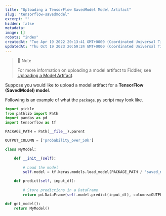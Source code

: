 ```yaml
---
title: "Uploading a TensorFlow SavedModel Model Artifact"
slug: "tensorflow-savedmodel"
excerpt: ""
hidden: false
metadata: 
image: []
robots: "index"
createdAt: "Tue Apr 19 2022 20:13:41 GMT+0000 (Coordinated Universal Time)"
updatedAt: "Thu Oct 19 2023 20:59:24 GMT+0000 (Coordinated Universal Time)"
---
```

> 🚧 Note
> 
> For more information on uploading a model artifact to Fiddler, see [Uploading a Model Artifact](doc:uploading-model-artifacts).

Suppose you would like to upload a model artifact for a **TensorFlow (SavedModel) model**.

Following is an example of what the `package.py` script may look like.

```python
import pickle
from pathlib import Path
import pandas as pd
import tensorflow as tf

PACKAGE_PATH = Path(__file__).parent

OUTPUT_COLUMN = ['probability_over_50k']

class MyModel:

    def __init__(self):
        
        # Load the model
        self.model = tf.keras.models.load_model(PACKAGE_PATH / 'saved_model')

    def predict(self, input_df):
        
        # Store predictions in a DataFrame
        return pd.DataFrame(self.model.predict(input_df), columns=OUTPUT_COLUMN)

def get_model():
    return MyModel()
```